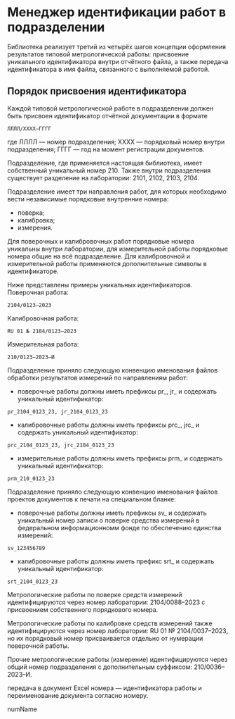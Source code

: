 # Менеджер идентификации работ в подразделении

Библиотека реализует третий из четырёх шагов концепции оформления результатов типовой метрологической работы: присвоение уникального идентификатора внутри отчётного файла, а также передача идентификатора в имя файла, связанного с выполняемой работой.

## Порядок присвоения идентификатора

Каждой типовой метрологической работе в подразделении должен быть присвоен идентификатор отчётной документации в формате 
```
ЛЛЛЛ/ХХХХ–ГГГГ
```
где ЛЛЛЛ — номер подразделения;
ХХХХ — порядковый номер внутри подразделения;
ГГГГ — год на момент регистрации документов. 

Подразделение, где применяется настоящая библиотека, имеет собственный уникальный номер 210. 
Также внутри подразделения существует разделение на лаборатории: 2101, 2102, 2103, 2104.

Подразделение имеет три направления работ, для которых необходимо вести независимые порядковые внутренние номера:
- поверка;
- калибровка;
- измерения.

Для поверочных и калибровочных работ порядковые номера уникальны внутри лаборатории, для измерительной работы порядковые номера общие на всё подразделение. Для калибровочной и измерительной работы применяются дополнительные символы в идентификаторе.

Ниже представлены примеры уникальных идентификаторов. Поверочная работа:
```
2104/0123–2023
```
Калибровочная работа:
```
RU 01 № 2104/0123–2023
```
Измерительная работа:
```
210/0123–2023–И 
```
Подразделение приняло следующую конвенцию именования файлов обработки результатов измерений по направлениям работ:
- поверочные работы должны иметь префиксы pr_, jr_ и содержать уникальный идентификатор:
```
pr_2104_0123_23, jr_2104_0123_23
```
- калибровочные работы должны иметь префиксы prc_, jrc_ и содержать уникальный идентификатор:
```
prс_2104_0123_23, jrс_2104_0123_23
```
- измерительные работы должны иметь префиксы prm_ и содержать уникальный идентификатор:
```
prm_210_0123_23
```

Подразделение приняло следующую конвенцию именования файлов проектов документов к печати на специальном бланке:
- поверочные работы должны иметь префиксы sv_ и содержать уникальный номер записи о поверке средства измерений в федеральном информационномм фонде по обеспечению единства измерений:
```
sv_123456789
```
- калибровочные работы должны иметь префикс srt_ и содержать уникальный идентификатор:
```
srt_2104_0123_23
```




Метрологические работы по поверке средств измерений идентифицируются через номер лаборатории: 2104/0088–2023 с присвоением собственного порядкового номера.

Метрологические работы по калибровке средств измерений также идентифицируются через номер лаборатории: RU 01 № 2104/0037–2023, но их порядковый номер присваивается отдельно от нумерации поверочной работы.

Прочие метрологические работы (измерение) идентифицируются через общий номер подразделения с дополнительным суффиксом: 210/0036–2023–И.





передача в документ Excel номера — идентификатора работы и переименование документа согласно номеру.

numName
